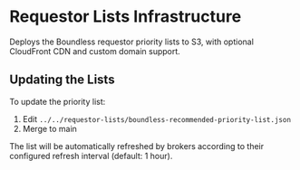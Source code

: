 # Requestor Lists Infrastructure

Deploys the Boundless requestor priority lists to S3, with optional CloudFront CDN and custom domain support.

## Updating the Lists

To update the priority list:

1. Edit `../../requestor-lists/boundless-recommended-priority-list.json`
2. Merge to main

The list will be automatically refreshed by brokers according to their configured refresh interval (default: 1 hour).
